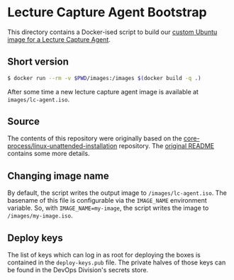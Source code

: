 # Lecture Capture Agent Bootstrap

This directory contains a Docker-ised script to build our [custom Ubuntu image for
a Lecture Capture Agent](https://uisautomation.github.io/lecture-capture-agent-bootstrap/lc-agent.iso).

## Short version

```bash
$ docker run --rm -v $PWD/images:/images $(docker build -q .)
```

After some time a new lecture capture agent image is available at
``images/lc-agent.iso``.

## Source

The contents of this repository were originally based on the
[core-process/linux-unattended-installation](https://github.com/core-process/linux-unattended-installation)
repository. The [original README](original-readme.md) contains some more
details.

## Changing image name

By default, the script writes the output image to ``/images/lc-agent.iso``. The
basename of this file is configurable via the ``IMAGE_NAME`` environment
variable. So, with ``IMAGE_NAME=my-image``, the script writes the image to
``/images/my-image.iso``.

## Deploy keys

The list of keys which can log in as root for deploying the boxes is contained
in the ``deploy-keys.pub`` file. The private halves of those keys can be found
in the DevOps Division's secrets store.
